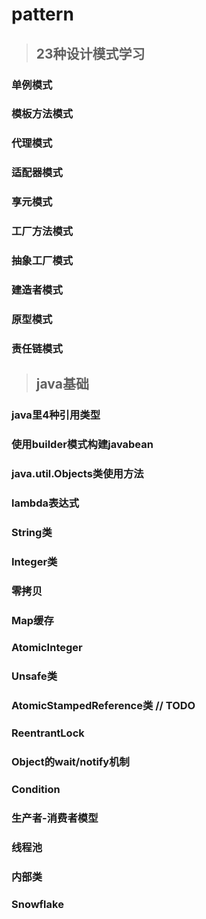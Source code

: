# pattern

>## 23种设计模式学习

### 单例模式
### 模板方法模式
### 代理模式
### 适配器模式
### 享元模式
### 工厂方法模式
### 抽象工厂模式
### 建造者模式
### 原型模式
### 责任链模式

>## java基础

### java里4种引用类型
### 使用builder模式构建javabean
### java.util.Objects类使用方法
### lambda表达式
### String类
### Integer类
### 零拷贝
### Map缓存
### AtomicInteger
### Unsafe类
### AtomicStampedReference类 // TODO
### ReentrantLock
### Object的wait/notify机制
### Condition
### 生产者-消费者模型
### 线程池
### 内部类
### Snowflake